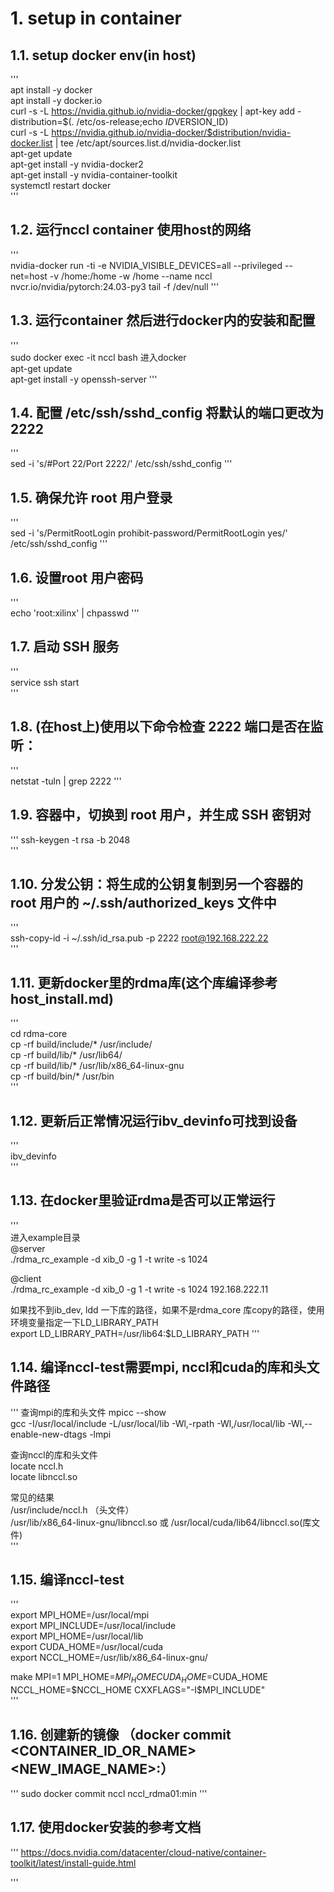 <!-- toc -->
#  1. setup in container

## 1.1. setup docker env(in host)
'''      
apt install -y docker  
apt install -y docker.io  
curl -s -L https://nvidia.github.io/nvidia-docker/gpgkey | apt-key add -
distribution=$(. /etc/os-release;echo $ID$VERSION_ID)  
curl -s -L https://nvidia.github.io/nvidia-docker/$distribution/nvidia-docker.list | tee /etc/apt/sources.list.d/nvidia-docker.list  
apt-get update  
apt-get install -y nvidia-docker2  
apt-get install -y nvidia-container-toolkit  
systemctl restart docker  
'''    

## 1.2. 运行nccl container 使用host的网络
'''  
nvidia-docker run -ti -e NVIDIA_VISIBLE_DEVICES=all --privileged --net=host -v /home:/home  -w /home  --name nccl  nvcr.io/nvidia/pytorch:24.03-py3  tail  -f /dev/null
'''  

## 1.3. 运行container 然后进行docker内的安装和配置
'''  
sudo docker exec -it nccl bash   进入docker  
apt-get update  
apt-get install -y openssh-server
'''    

## 1.4. 配置 /etc/ssh/sshd_config 将默认的端口更改为 2222
'''  
sed -i 's/#Port 22/Port 2222/' /etc/ssh/sshd_config
'''  

## 1.5. 确保允许 root 用户登录
'''  
sed -i 's/PermitRootLogin prohibit-password/PermitRootLogin yes/' /etc/ssh/sshd_config
'''  

## 1.6. 设置root 用户密码
'''  
echo 'root:xilinx' | chpasswd
'''  

## 1.7. 启动 SSH 服务
'''   
service ssh start  
'''  

## 1.8. (在host上)使用以下命令检查 2222 端口是否在监听：
'''  
netstat -tuln | grep 2222
'''

## 1.9. 容器中，切换到 root 用户，并生成 SSH 密钥对
'''
ssh-keygen -t rsa -b 2048  
'''  

## 1.10. 分发公钥：将生成的公钥复制到另一个容器的 root 用户的 ~/.ssh/authorized_keys 文件中
'''  
ssh-copy-id -i ~/.ssh/id_rsa.pub -p 2222 root@192.168.222.22  
'''  

## 1.11. 更新docker里的rdma库(这个库编译参考host_install.md)
'''  
cd rdma-core  
cp -rf build/include/* /usr/include/  
cp -rf build/lib/* /usr/lib64/  
cp -rf build/lib/* /usr/lib/x86_64-linux-gnu  
cp -rf build/bin/* /usr/bin  
'''  

## 1.12. 更新后正常情况运行ibv_devinfo可找到设备
'''  
ibv_devinfo  
'''  


## 1.13. 在docker里验证rdma是否可以正常运行
'''  
进入example目录  
@server  
./rdma_rc_example -d xib_0 -g 1 -t write  -s 1024  

@client  
./rdma_rc_example -d xib_0 -g 1 -t write  -s 1024 192.168.222.11  


如果找不到ib_dev, ldd 一下库的路径，如果不是rdma_core 库copy的路径，使用环境变量指定一下LD_LIBRARY_PATH  
export LD_LIBRARY_PATH=/usr/lib64:$LD_LIBRARY_PATH 
''' 

## 1.14. 编译nccl-test需要mpi, nccl和cuda的库和头文件路径
'''
查询mpi的库和头文件
mpicc --show  
gcc -I/usr/local/include -L/usr/local/lib -Wl,-rpath -Wl,/usr/local/lib -Wl,--enable-new-dtags -lmpi  

查询nccl的库和头文件  
locate nccl.h  
locate libnccl.so  

常见的结果  
/usr/include/nccl.h （头文件）   
/usr/lib/x86_64-linux-gnu/libnccl.so 或 /usr/local/cuda/lib64/libnccl.so(库文件)  
'''

## 1.15. 编译nccl-test 
'''  
export MPI_HOME=/usr/local/mpi  
export MPI_INCLUDE=/usr/local/include  
export MPI_HOME=/usr/local/lib  
export CUDA_HOME=/usr/local/cuda  
export NCCL_HOME=/usr/lib/x86_64-linux-gnu/  

make MPI=1 MPI_HOME=$MPI_HOME CUDA_HOME=$CUDA_HOME NCCL_HOME=$NCCL_HOME CXXFLAGS="-I$MPI_INCLUDE"  
'''




## 1.16. 创建新的镜像 （docker commit <CONTAINER_ID_OR_NAME> <NEW_IMAGE_NAME>:<TAG>）
'''
sudo docker commit  nccl nccl_rdma01:min
'''


## 1.17. 使用docker安装的参考文档
'''
https://docs.nvidia.com/datacenter/cloud-native/container-toolkit/latest/install-guide.html

'''
